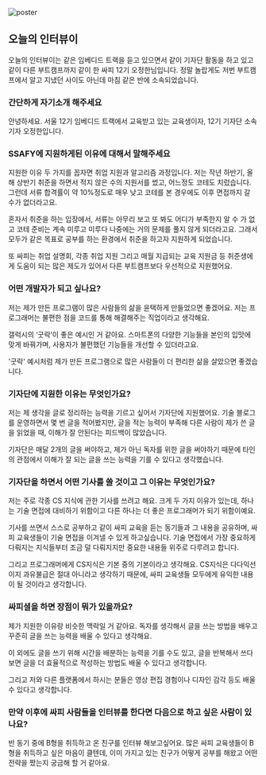 ![poster](./)

## 오늘의 인터뷰이
오늘의 인터뷰이는 같은 임베디드 트랙을 듣고 있으면서 같이 기자단 활동을 하고 있고 같이 다른 부트캠프까지 같이 한 싸피 12기 오정한님입니다. 정말 놀랍게도 저번 부트캠프에서 알고 지냈던 사이도 아닌데 마침 같은 반에 소속되었습니다.

### 간단하게 자기소개 해주세요

안녕하세요. 서울 12기 임베디드 트랙에서 교육받고 있는 교육생이자, 12기 기자단 소속 기자 오정한입니다.

### SSAFY에 지원하게된 이유에 대해서 말해주세요

지원한 이유 두 가지를 꼽자면 취업 지원과 알고리즘 과정입니다. 저는 작년 하반기, 올 해 상반기 취준을 하면서 적지 않은 수의 지원서를 썼고, 어느정도 코테도 치렀습니다.
그런데 서류 합격률이 약 10%정도로 매우 낮고 코테를 본 경우에도 이후 면접까지 갈 수가 없더라고요.

혼자서 취준을 하는 입장에서, 서류는 아무리 보고 또 봐도 어디가 부족한지 알 수 가 없고 코테 준비는 계속 미루고 미루다 나중에는 거의 문제를 풀지 않게 되더라고요.
그래서 모두가 같은 목표로 공부를 하는 환경에서 취준을 하고자 지원하게 되었습니다.

또 싸피는 취업 설명회, 각종 취업 지원 그리고 매월 지급되는 교육 지원금 등 취준생에게 도움이 되는 많은 제도가 있어서 다른 부트캠프보다 우선적으로 지원했어요.

### 어떤 개발자가 되고 싶나요?

저는 제가 만든 프로그램이 많은 사람들의 삶을 윤택하게 만들었으면 좋겠어요.
저는 프로그래머는 불편한 점을 코드를 통해 해결해주는 직업이라고 생각해요.

갤럭시의 ‘굿락’이 좋은 예시인 거 같아요. 스마트폰의 다양한 기능들을 본인의 입맛에 맞게 바꿔가며, 사용자가 불편했던 기능들을 개선할 수 있더라고요.

'굿락' 예시처럼 제가 만든 프로그램으로 많은 사람들이 더 편리한 삶을 살았으면 좋겠습니다.

### 기자단에 지원한 이유는 무엇인가요?

저는 제 생각을 글로 정리하는 능력을 기르고 싶어서 기자단에 지원했어요.
기술 블로그를 운영하면서 몇 번 글을 적어봤지만, 글을 적는 능력이 부족해 다른 사람이 제가 쓴 글을 읽었을 때, 이해가 잘 안된다는 피드백이 많았습니다.

기자단은 매달 2개의 글을 써야하고, 제가 아닌 독자를 위한 글을 써야하기 때문에 타인의 관점에서 이해가 잘 되는 글을 쓰는 능력을 기를 수 있다고 생각했습니다.

### 기자단을 하면서 어떤 기사를 쓸 것이고 그 이유는 무엇인가요?

저는 주로 각종 CS 지식에 관한 기사를 쓰려고 해요.
크게 두 가지 이유가 있는데, 하나는 기술 면접에 대비하기 위함이고 다른 하나는 더 좋은 프로그래머가 되기 위함이예요.

기사를 쓰면서 스스로 공부하고 같이 싸피 교육을 듣는 동기들과 그 내용을 공유하며, 싸피 교육생들이 기술 면접을 이겨낼 수 있게 하고싶습니다.
기술 면접에서 가장 중요하게 다뤄지는 지식들부터 조금 덜 다뤄지지만 중요한 내용들 위주로 다루려고 합니다.

그리고 프로그래머에게 CS지식은 기본 중의 기본이라고 생각해요.
CS지식은 다다익선이지 과유불급은 절대 아니라고 생각하기 때문에, 싸피 교육생들 모두에게 유익한 내용이 될 것이라고 생각합니다.

### 싸피셜을 하면 장점이 뭐가 있을까요?

제가 지원한 이유랑 비슷한 맥락일 거 같아요.
독자를 생각해서 글을 쓰는 방법을 배우고 꾸준히 글을 쓰는 능력을 배울 수 있다고 생각해요.

이 외에도 글을 쓰기 위해 시간을 배분하는 능력을 기를 수도 있고, 글을 반복해서 쓰다 보면 글을 더 효율적으로 작성하는 방법도 배울 수 있다고 생각합니다.

그리고 저와 다른 플랫폼에서 하시는 분들은 영상 편집 경험이나 디자인 감각 등도 배울 수 있다고 생각합니다.

### 만약 이후에 싸피 사람들을 인터뷰를 한다면 다음으로 하고 싶은 사람이 있나요?

반 동기 중에 B형을 취득하고 온 친구를 인터뷰 해보고싶어요.
많은 싸피 교육생들이 B형을 취득하고 싶은 마음이 클텐데, 이미 가지고 있는 친구가 어떻게 공부를 해왔고 어떤 전략을 짰는지 궁금해 할 거 같아요.